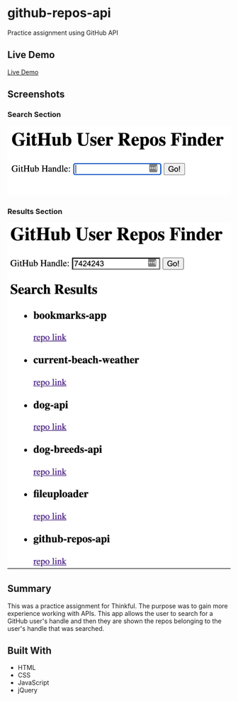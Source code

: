 # github-repos-api

Practice assignment using GitHub API

## Live Demo

[Live Demo](https://7424243.github.io/github-repos-api/)

## Screenshots

### Search Section

![ search section image](screenshots/searchSection.png)

### Results Section

![results section image](screenshots/resultsSection.png)

## Summary

This was a practice assignment for Thinkful. The purpose was to gain more experience working with APIs. This app allows the user to search for a GitHub user's handle and then they are shown the repos belonging to the user's handle that was searched.

## Built With

* HTML
* CSS
* JavaScript
* jQuery
